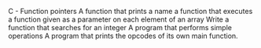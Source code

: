 C - Function pointers
A function that prints a name
a function that executes a function given as a parameter on each element of an array
Write a function that searches for an integer
A program that performs simple operations
A program that prints the opcodes of its own main function.

